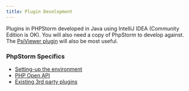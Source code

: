 ```yaml
---
title: Plugin Development
---
```


Plugins in PHPStorm developed in Java using IntelliJ IDEA (Community Edition is OK). You will also need a copy of PhpStorm to develop against. The [PsiViewer plugin](https://plugins.jetbrains.com/plugin/?pluginId=227) will also be most useful.

### PhpStorm Specifics
* [Setting-up the environment](setting_up_environment.md)
* [PHP Open API](php_open_api.md)
* [Existing 3rd party plugins](existing_plugins.md)
